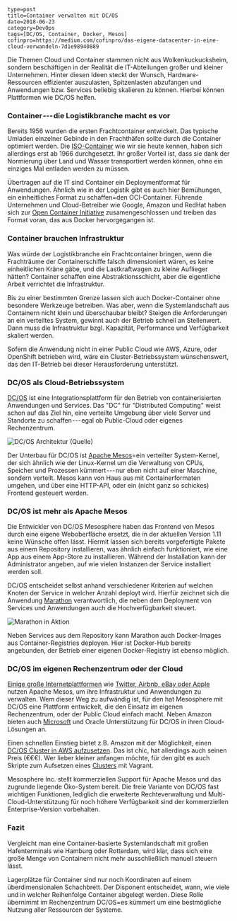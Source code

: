 ~~~~~~
type=post
title=Container verwalten mit DC/OS
date=2018-06-23
category=DevOps
tags=[DC/OS, Container, Docker, Mesos]
cofinpro=https://medium.com/cofinpro/das-eigene-datacenter-in-eine-cloud-verwandeln-7d1e98940889
~~~~~~
Die Themen Cloud und Container stammen nicht aus Wolkenkuckucksheim,
sondern beschäftigen in der Realität die IT-Abteilungen großer und
kleiner Unternehmen. Hinter diesen Ideen steckt der Wunsch,
Hardware-Ressourcen effizienter auszulasten, Spitzenlasten abzufangen
und Anwendungen bzw. Services beliebig skalieren zu können. Hierbei
können Plattformen wie DC/OS helfen.

<!--more-->

<!--![Photo by [Erwan Hesry](https://unsplash.com/photos/RJjY5Hpnifk?utm_source=unsplash&utm_medium=referral&utm_content=creditCopyText)
on [Unsplash](https://unsplash.com/search/photos/container?utm_source=unsplash&utm_medium=referral&utm_content=creditCopyText)]
(https://cdn-images-1.medium.com/max/1000/1*VZf19QtcEYsMaA912V0pkQ.jpeg)-->

### Container --- die Logistikbranche macht es vor 

Bereits 1956 wurden die ersten Frachtcontainer entwickelt. Das typische
Umladen einzelner Gebinde in den Frachthäfen sollte durch die Container
optimiert werden. Die
[ISO-Container](https://de.wikipedia.org/wiki/ISO-Container) wie wir sie heute kennen, haben sich allerdings erst
ab 1966 durchgesetzt. Ihr großer Vorteil ist, dass sie dank der
Normierung über Land und Wasser transportiert werden können, ohne ein
einziges Mal entladen werden zu müssen.

Übertragen auf die IT sind Container ein Deploymentformat für
Anwendungen. Ähnlich wie in der Logistik gibt es auch hier Bemühungen,
ein einheitliches Format zu schaffen=den OCI-Container. Führende
Unternehmen und Cloud-Betreiber wie Google, Amazon und RedHat haben sich
zur [Open Container
Initiative](https://www.opencontainers.org/) zusamengeschlossen und treiben das Format voran, das
aus Docker hervorgegangen ist.

### Container brauchen Infrastruktur 

Was würde der Logistikbranche ein Frachtcontainer bringen, wenn die
Frachträume der Containerschiffe falsch dimensioniert wären, es keine
einheitlichen Kräne gäbe, und die Lastkraftwagen zu kleine Auflieger
hätten? Container schaffen eine Abstraktionsschicht, aber die
eigentliche Arbeit verrichtet die Infrastruktur.

Bis zu einer bestimmten Grenze lassen sich auch Docker-Container ohne
besondere Werkzeuge betreiben. Was aber, wenn die Systemlandschaft aus
Containern nicht klein und überschaubar bleibt? Steigen die
Anforderungen an ein verteiltes System, gewinnt auch der Betrieb schnell
an Stellenwert. Dann muss die Infrastruktur bzgl. Kapazität, Performance
und Verfügbarkeit skaliert werden.

Sofern die Anwendung nicht in einer Public Cloud wie AWS, Azure, oder
OpenShift betrieben wird, wäre ein Cluster-Betriebssystem wünschenswert,
das den IT-Betrieb bei dieser Herausforderung unterstützt.

### DC/OS als Cloud-Betriebssystem 

[DC/OS](https://mesosphere.com/product/) ist eine Integrationsplattform für den Betrieb von
containerisierten Anwendungen und Services. Das "DC" für "Distributed
Computing" weist schon auf das Ziel hin, eine verteilte Umgebung über
viele Server und Standorte zu schaffen --- egal ob Public-Cloud oder
eigenes Rechenzentrum.

![DC/OS Architektur
([Quelle](https://docs.mesosphere.com/1.11/overview/architecture/))](https://cdn-images-1.medium.com/max/800/1*kUZ08-I1nEITGfCihng6Pw.png)

Der Unterbau für DC/OS ist [Apache
Mesos](http://mesos.apache.org/)=ein
verteilter System-Kernel, der sich ähnlich wie der Linux-Kernel um die
Verwaltung von CPUs, Speicher und Prozessen kümmert --- nur eben nicht
auf einer Maschine, sondern verteilt. Mesos kann von Haus aus mit
Containerformaten umgehen, und über eine HTTP-API, oder ein (nicht ganz
so schickes) Frontend gesteuert werden.

### DC/OS ist mehr als Apache Mesos 

Die Entwickler von DC/OS Mesosphere haben das Frontend von Mesos durch
eine eigene Weboberfläche ersetzt, die in der aktuellen Version 1.11
keine Wünsche offen lässt. Hiermit lassen sich bereits vorgefertigte
Pakete aus einem Repository installieren, was ähnlich einfach
funktioniert, wie eine App aus einem App-Store zu installieren. Während
der Installation kann der Administrator angeben, auf wie vielen
Instanzen der Service installiert werden soll.

DC/OS entscheidet selbst anhand verschiedener Kriterien auf welchen
Knoten der Service in welcher Anzahl deployt wird. Hierfür zeichnet sich
die Anwendung
[Marathon](https://mesosphere.github.io/marathon/) verantwortlich, die neben dem Deployment von Services
und Anwendungen auch die Hochverfügbarkeit steuert.

![Marathon
in Aktion](https://cdn-images-1.medium.com/max/800/1*D__DumFiPARcUKt36hfN2Q.png)

Neben Services aus dem Repository kann Marathon auch Docker-Images aus
Container-Registries deployen. Hier ist Docker-Hub bereits angebunden,
der Betrieb einer eigenen Docker-Registry ist ebenso möglich.

### DC/OS im eigenen Rechenzentrum oder der Cloud 

[Einige große
Internetplattformen](https://en.wikipedia.org/wiki/Apache_Mesos#Users) wie [Twitter, Airbnb, eBay oder
Apple](http://mesos.apache.org/documentation/latest/powered-by-mesos/) nutzen Apache Mesos, um ihre Infrastruktur und
Anwendungen zu verwalten. Wem dieser Weg zu aufwändig ist, für den hat
Mesosphere mit DC/OS eine Plattform entwickelt, die den Einsatz im
eigenen Rechenzentrum, oder der Public Cloud einfach macht. Neben Amazon
bieten auch
[Microsoft](https://azuremarketplace.microsoft.com/en-us/marketplace/apps/mesosphere.enterprise-dcos?tab=Overview) und Oracle Unterstützung für DC/OS in ihren
Cloud-Lösungen an.

Einen schnellen Einstieg bietet z.B. Amazon mit der Möglichkeit, einen
[DC/OS Cluster in AWS
aufzusetzen](https://aws.amazon.com/de/blogs/apn/announcing-mesosphere-dcos-on-aws/). Das ist chic, hat allerdings auch seinen Preis
(€€€). Wer lieber kleiner anfangen möchte, für den gibt es auch Skripte
zum Aufsetzen eines
[Clusters](https://github.com/dcos/dcos-vagrant) mit Vagrant.

Mesosphere Inc. stellt kommerziellen Support für Apache Mesos und das
zugrunde liegende Öko-System bereit. Die freie Variante von DC/OS fast
wichtigen Funktionen, lediglich die erweiterte Rechteverwaltung und
Multi-Cloud-Unterstützung für noch höhere Verfügbarkeit sind der
kommerziellen Enterprise-Version vorbehalten.

### Fazit 

Vergleicht man eine Container-basierte Systemlandschaft mit großen
Hafenterminals wie Hamburg oder Rotterdam, wird klar, dass sich eine
große Menge von Containern nicht mehr ausschließlich manuell steuern
lässt.

Lagerplätze für Container sind nur noch Koordinaten auf einem
überdimensionalen Schachbrett. Der Disponent entscheidet, wann, wie
viele und in welcher Reihenfolge Container abgelegt werden. Diese Rolle
übernimmt im Rechenzentrum DC/OS=es kümmert um eine bestmögliche
Nutzung aller Ressourcen der Systeme.

